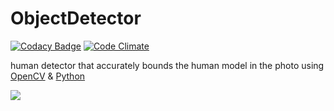 # ObjectDetector
[![Codacy Badge](https://api.codacy.com/project/badge/Grade/0c89f5d07837494cb85f09c65634eebf)](https://www.codacy.com/app/Drapegnik/ObjectDetector?utm_source=github.com&utm_medium=referral&utm_content=Drapegnik/ObjectDetector&utm_campaign=badger)
[![Code Climate](https://codeclimate.com/github/Drapegnik/ObjectDetector/badges/gpa.svg)](https://codeclimate.com/github/Drapegnik/ObjectDetector)

human detector that accurately bounds the human model in the photo using [OpenCV](http://opencv.org/) & [Python](https://www.python.org/)

<img src="http://res.cloudinary.com/dzsjwgjii/image/upload/v1466787893/box_example.jpg">
